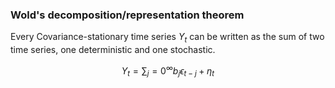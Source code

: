 





### Wold's decomposition/representation theorem
Every Covariance-stationary time series $Y_t$ can be written as the sum of two time series, one deterministic and one stochastic.

$$Y_t = \sum_j=0^\infty b_j \epsilon_{t-j} +\eta_t$$
